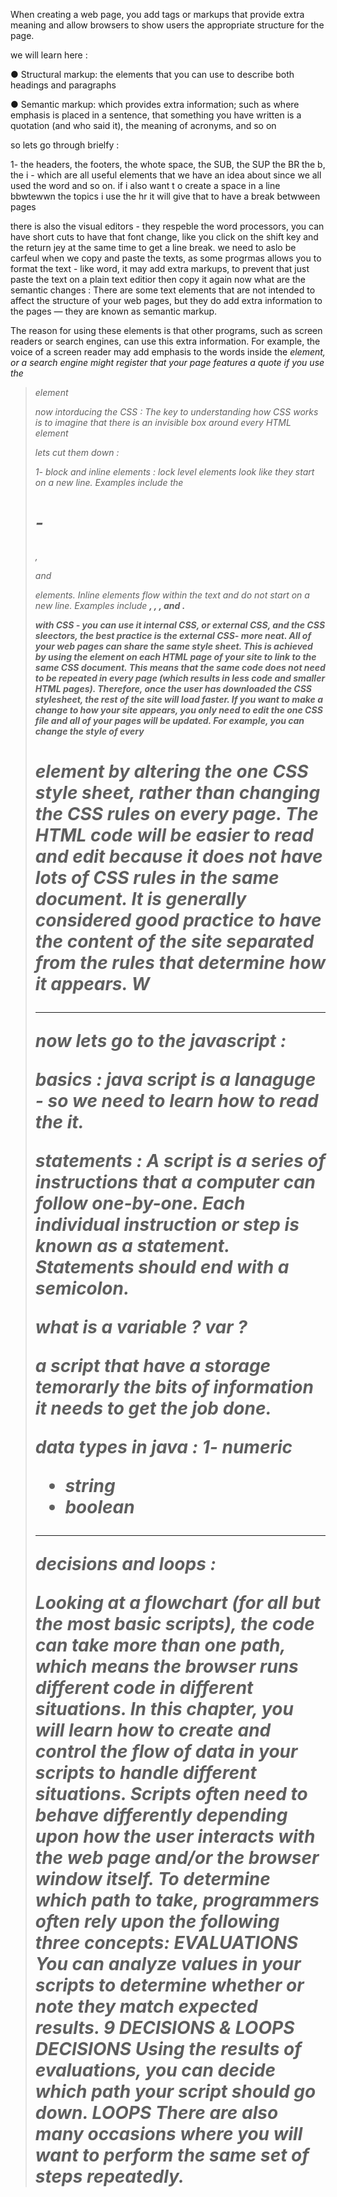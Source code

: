 When creating a web page, you add tags or markups that provide extra meaning 
and allow browsers to show users the 
appropriate structure for the page.

we will learn here : 

● Structural markup: the elements that you can use to 
describe both headings and paragraphs

● Semantic markup: which provides extra information; such 
as where emphasis is placed in a sentence, that something 
you have written is a quotation (and who said it), the 
meaning of acronyms, and so on


so lets go through brielfy : 

1- the headers, the footers, the whote space, the SUB, the SUP the BR 
the b, the i - which are all useful elements that we have an idea about since we all used the word and so on.
if i also want t o create a space in a line bbwtewwn the topics i use the hr it will give that to have a break betwween pages 

there is also the visual editors - they respeble the word processors, you can have short cuts to have that font change, like you click on the shift key and the return jey at the same time to get a line break. 
we need to aslo be carfeul when we copy and paste the texts, as some progrmas allows you to format the text - like word, it may add extra markups, to prevent that just paste the text on a plain text editior then copy it again 
now what are the semantic changes :
There are some text elements that are not intended to affect the 
structure of your web pages, but they do add extra information to the 
pages — they are known as semantic markup.

The reason for using these 
elements is that other programs, 
such as screen readers or search 
engines, can use this extra 
information. For example, the 
voice of a screen reader may add 
emphasis to the words inside 
the <em> element, or a search 
engine might register that your 
page features a quote if you use 
the <blockquote> element

  
  
  now intorducing the CSS : 
  The key to understanding how CSS works is to 
imagine that there is an invisible box around 
every HTML element
  
  lets cut them down : 
  
  1- block and inline elements :
  lock level elements look 
like they start on a new line. 
Examples include the <h1>-
<h6>, <p> and <div> elements.
Inline elements flow within the 
text and do not start on a new 
line. Examples include <b>, <i>, 
<img>, <em> and <span>.
  
  with CSS - you can use it internal CSS, or external CSS, and the CSS sleectors, the best practice is the external CSS- more neat.
  All of your web pages can share 
the same style sheet. This is 
achieved by using the <link>
element on each HTML page of 
your site to link to the same CSS 
document. This means that the 
same code does not need to be 
repeated in every page (which 
results in less code and smaller 
HTML pages). 
Therefore, once the user has 
downloaded the CSS stylesheet, 
the rest of the site will load 
faster. If you want to make a 
change to how your site appears, 
you only need to edit the one 
CSS file and all of your pages 
will be updated. For example, 
you can change the style of 
every <h1> element by altering 
the one CSS style sheet, rather 
than changing the CSS rules on 
every page. The HTML code 
will be easier to read and edit 
because it does not have lots of 
CSS rules in the same document. 
It is generally considered good 
practice to have the content of 
the site separated from the rules 
that determine how it appears.
W
  
  --------------------------------------------------------
  now lets go to the javascript :
 
  basics : java script is a lanaguge - so we need to learn how to read the it.
  
statements :
  A script is a series of instructions that a computer can follow one-by-one. 
Each individual instruction or step is known as a statement. 
Statements should end with a semicolon. 
  
  what is a variable ? var ?
  
  a script that have a storage temorarly the bits of information it needs to get the job done.
  
  
  data types in java :
  1- numeric 
  - string
  - boolean 
  
  -----------------------------------------------------------------------------------------------------
  
  decisions and loops : 
  
  Looking at a flowchart (for all but the most basic scripts), 
the code can take more than one path, which means the 
browser runs different code in different situations. In this 
chapter, you will learn how to create and control the flow of 
data in your scripts to handle different situations. 
Scripts often need to behave differently depending upon how the user interacts with the web 
page and/or the browser window itself. To determine which path to take, programmers often 
rely upon the following three concepts: 
EVALUATIONS 
You can analyze values in 
your scripts to determine 
whether or note they 
match expected results. 
9 DECISIONS & LOOPS 
DECISIONS 
Using the results of 
evaluations, you can 
decide which path your 
script should go down. 
LOOPS 
There are also many 
occasions where you will 
want to perform the same 
set of steps repeatedly.
  
